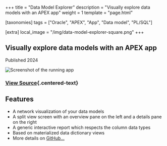 +++
title = "Data Model Explorer"
description = "Visually explore data models with an APEX app"
weight = 1
template = "page.html"

[taxonomies]
tags = ["Oracle", "APEX", "App", "Data model", "PL/SQL"]

[extra]
local_image = "/img/data-model-explorer-square.png"
+++

## Visually explore data models with an APEX app

Published 2024

![Screenshot of the running app](/img/data-model-explorer.png)

### [View Source](https://github.com/ogobrecht/data-model-explorer){.centered-text}

## Features

- A network visualization of your data models
- A split view screen with an overview pane on the left and a details pane
  on the right
- A generic interactive report which respects the column data types
- Based on materialized data dictionary views
- More details on [GitHub...](https://github.com/ogobrecht/data-model-explorer)
